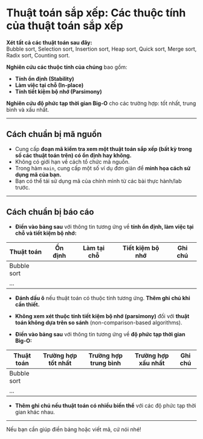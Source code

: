 # **Thuật toán sắp xếp: Các thuộc tính của thuật toán sắp xếp**

**Xét tất cả các thuật toán sau đây:**  
Bubble sort, Selection sort, Insertion sort, Heap sort, Quick sort, Merge sort, Radix sort, Counting sort.

**Nghiên cứu các thuộc tính của chúng** bao gồm:

- **Tính ổn định (Stability)**  
- **Làm việc tại chỗ (In-place)**  
- **Tính tiết kiệm bộ nhớ (Parsimony)**

**Nghiên cứu độ phức tạp thời gian Big-O** cho các trường hợp: tốt nhất, trung bình và xấu nhất.

---

## **Cách chuẩn bị mã nguồn**

- Cung cấp **đoạn mã kiểm tra xem một thuật toán sắp xếp (bất kỳ trong số các thuật toán trên) có ổn định hay không.**
- Không có giới hạn về cách tổ chức mã nguồn.
- Trong hàm `main`, cung cấp một số ví dụ đơn giản để **minh họa cách sử dụng mã của bạn.**
- Bạn có thể tái sử dụng mã của chính mình từ các bài thực hành/lab trước.

---

## **Cách chuẩn bị báo cáo**

- **Điền vào bảng sau** với thông tin tương ứng về **tính ổn định, làm việc tại chỗ và tiết kiệm bộ nhớ:**

| Thuật toán       | Ổn định | Làm tại chỗ | Tiết kiệm bộ nhớ | Ghi chú |
|------------------|---------|-------------|------------------|---------|
| Bubble sort      |         |             |                  |         |
| ...              |         |             |                  |         |

- **Đánh dấu ô** nếu thuật toán có thuộc tính tương ứng. **Thêm ghi chú khi cần thiết.**
- **Không xem xét thuộc tính tiết kiệm bộ nhớ (parsimony)** đối với **thuật toán không dựa trên so sánh** (non-comparison-based algorithms).

- **Điền vào bảng sau** với thông tin tương ứng về **độ phức tạp thời gian Big-O:**

| Thuật toán       | Trường hợp tốt nhất | Trường hợp trung bình | Trường hợp xấu nhất | Ghi chú |
|------------------|----------------------|------------------------|----------------------|---------|
| Bubble sort      |                      |                        |                      |         |
| ...              |                      |                        |                      |         |

- **Thêm ghi chú nếu thuật toán có nhiều biến thể** với các độ phức tạp thời gian khác nhau.

---

Nếu bạn cần giúp điền bảng hoặc viết mã, cứ nói nhé!